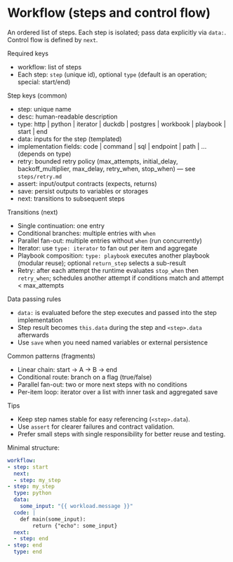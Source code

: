 # Workflow (steps and control flow)

An ordered list of steps. Each step is isolated; pass data explicitly via `data:`. Control flow is defined by `next`.

Required keys
- workflow: list of steps
- Each step: `step` (unique id), optional `type` (default is an operation; special: start/end)

Step keys (common)
- step: unique name
- desc: human-readable description
- type: http | python | iterator | duckdb | postgres | workbook | playbook | start | end
- data: inputs for the step (templated)
- implementation fields: code | command | sql | endpoint | path | ... (depends on type)
- retry: bounded retry policy (max_attempts, initial_delay, backoff_multiplier, max_delay, retry_when, stop_when) — see `steps/retry.md`
- assert: input/output contracts (expects, returns)
- save: persist outputs to variables or storages
- next: transitions to subsequent steps

Transitions (next)
- Single continuation: one entry
- Conditional branches: multiple entries with `when`
- Parallel fan-out: multiple entries without `when` (run concurrently)
- Iterator: use `type: iterator` to fan out per item and aggregate
- Playbook composition: `type: playbook` executes another playbook (modular reuse); optional `return_step` selects a sub-result
- Retry: after each attempt the runtime evaluates `stop_when` then `retry_when`; schedules another attempt if conditions match and attempt < max_attempts

Data passing rules
- `data:` is evaluated before the step executes and passed into the step implementation
- Step result becomes `this.data` during the step and `<step>.data` afterwards
- Use `save` when you need named variables or external persistence

Common patterns (fragments)
- Linear chain: start → A → B → end
- Conditional route: branch on a flag (true/false)
- Parallel fan-out: two or more next steps with no conditions
- Per-item loop: iterator over a list with inner task and aggregated save

Tips
- Keep step names stable for easy referencing (`<step>.data`).
- Use `assert` for clearer failures and contract validation.
- Prefer small steps with single responsibility for better reuse and testing.

Minimal structure:
```yaml
workflow:
- step: start
  next:
  - step: my_step
- step: my_step
  type: python
  data:
    some_input: "{{ workload.message }}"
  code: |
    def main(some_input):
        return {"echo": some_input}
  next:
  - step: end
- step: end
  type: end
```
